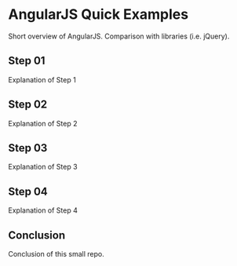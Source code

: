 # AngularJS Quick Examples
Short overview of AngularJS. Comparison with libraries (i.e. jQuery).

## Step 01
Explanation of Step 1

## Step 02
Explanation of Step 2

## Step 03
Explanation of Step 3

## Step 04
Explanation of Step 4

## Conclusion
Conclusion of this small repo.
